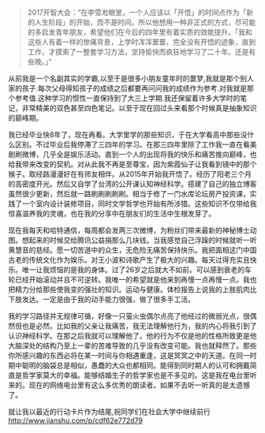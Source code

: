 >2017开智大会：“在李雪凇眼里，一个人应该以「开悟」的时间点作为「新的人生阶段」的开始，而不是时间。所以他想用一种非正式的方式，尽可能的多启发青年朋友，希望他们在今后的四年里有着实质的效能提升。「我和这些人有着一样的惨痛背景，上学时浑浑噩噩，完全没有开悟的迹象，直到工作，才摸索了一整套学习方法，坚持愉快而疯狂地学习了二十年。还是有些晚。」”  

从前我是一个名副其实的学霸,以至于是很多小朋友童年时的噩梦,我就是那个别人家的孩子.每次父母得知孩子的成绩之后都要再问问我的成绩作为参考.对我就是那个参考值.这种学习的惯性一直保持到了大三上学期.我还保留着许多大学时的笔记，非常精美的双色甚至四色笔记。以至于现在回过头来看那个时候真是抽象知识的巅峰期。

我已经毕业快8年了，现在再看。大学里学的那些知识，于在大学看高中那些没什么区别。不过毕业后我停滞了三四年的学习。在那三四年里除了工作我一直在看美剧刷微博，几乎全是娱乐活动。直到一个人的出现将我的快乐和痛苦推向巅峰，也给我带来改变的契机。对从此我不再是至尊宝，因为紫霞仙子让我看到镜中的那个猴子。取经路漫漫好在有师友相伴。从2015年开始我开悟了。经历了阳老三个月的高密度开光。然后又自学了台湾的公开课认知神经科学。搭建了自己的独立博客虽然很少更新，然后就一路刷刷刷刷刷。相当于修了一门水库论坛房产投资课，实践了一个室内设计装修项目，同时文学哲学也开始有所涉猎。这些知识不仅带给我惊喜滋养我的灵魂，也在我的分享中在朋友们的生活中生根发芽了。

现在我每天和哈特通信，每周都会发两三次微博，为粉丝们带来最新的神秘博士动图。想起来的时候交给腾讯公益捐那么几块钱。当我感觉自己浮躁的时候就听一听黄慧音的慈经。愿一切苦道中的众生，无危险无痛苦保持快乐。我把面相这门中国古老的传统文化作为娱乐。对王小波和诗歌产生了极大的兴趣。每天过得充实且快乐。唯一让我烦恼的是我的身体。过了26岁之后就大不如前。可以感到衰老的车轮已经开始滚动并且不可逆转。我唯一的希望就是他来到再慢一点再慢一点。我也把精力分给那些使我变的强壮的知识。运动与健康。体检报告上说我的上肢肌肉比下肢发达。一定是由于我的动手能力很强，做了很多手工活。  


我的学习路径并无规律可循，好像一只萤火虫偶尔点亮了他经过的微弱光点，很偶然但也是必然。比如我的父亲让我痛苦，我无法理解他行为，我的内心将我引到了认识神经科学。在那之后我就可以理解他了。他的行为不仅是他的性格所致更是他大脑深处的结构乃至上一辈的苦难导致的几乎没有改变可能。我也就释然了。那些你所感兴趣的东西必将在某一时间与你相遇重逢，这是冥冥之中的天道。在同一时期中聪明的脑袋总是相似，愚蠢的大众也都相同。能得到同时期人的认可和拥戴简直是哲学家莫大的幸福。能够结婚生子的哲学家也是不多见的。这是我在电台里听来的。现在的网络电台里有这么多优秀的朗读者。如果不去听一听真的是太遗憾了。  

就让我以最近的行动卡片作为结尾,祝同学们在社会大学中继续前行
<http://www.jianshu.com/p/cdf62e772d79>